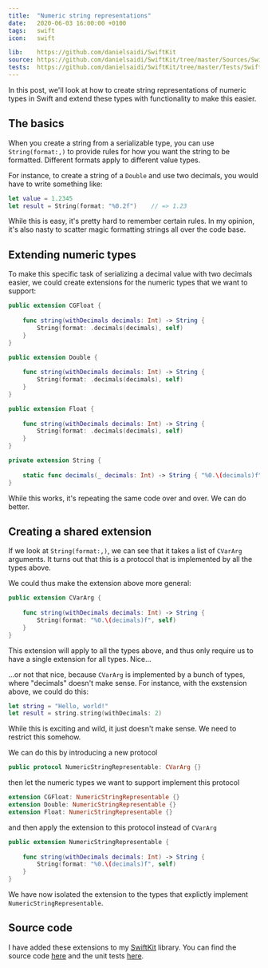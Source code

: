 ```yaml
---
title:  "Numeric string representations"
date:   2020-06-03 16:00:00 +0100
tags:   swift
icon:   swift

lib:    https://github.com/danielsaidi/SwiftKit
source: https://github.com/danielsaidi/SwiftKit/tree/master/Sources/SwiftKit/Extensions
tests:  https://github.com/danielsaidi/SwiftKit/tree/master/Tests/SwiftKitTests/Extensions
---
```


In this post, we'll look at how to create string representations of numeric types in Swift and extend these types with functionality to make this easier. 


## The basics

When you create a string from a serializable type, you can use `String(format:,)` to provide rules for how you want the string to be formatted. Different formats apply to different value types.

For instance, to create a string of a `Double` and use two decimals, you would have to write something like:

```swift
let value = 1.2345
let result = String(format: "%0.2f")    // => 1.23
```

While this is easy, it's pretty hard to remember certain rules. In my opinion, it's also nasty to scatter magic formatting strings all over the code base.


## Extending numeric types

To make this specific task of serializing a decimal value with two decimals easier, we could create extensions for the numeric types that we want to support:

```swift
public extension CGFloat {
    
    func string(withDecimals decimals: Int) -> String {
        String(format: .decimals(decimals), self)
    }
}

public extension Double {
    
    func string(withDecimals decimals: Int) -> String {
        String(format: .decimals(decimals), self)
    }
}

public extension Float {
    
    func string(withDecimals decimals: Int) -> String {
        String(format: .decimals(decimals), self)
    }
}

private extension String {
    
    static func decimals(_ decimals: Int) -> String { "%0.\(decimals)f" }
}

```

While this works, it's repeating the same code over and over. We can do better.


## Creating a shared extension

If we look at `String(format:,)`, we can see that it takes a list of `CVarArg` arguments. It turns out that this is a protocol that is implemented by all the types above.

We could thus make the extension above more general:

```swift
public extension CVarArg {
    
    func string(withDecimals decimals: Int) -> String {
        String(format: "%0.\(decimals)f", self)
    }
}
```

This extension will apply to all the types above, and thus only require us to have a single extension for all types. Nice...

...or not that nice, because `CVarArg` is implemented by a bunch of types, where "decimals" doesn't make sense. For instance, with the exstension above, we could do this:

```swift
let string = "Hello, world!"
let result = string.string(withDecimals: 2)
```

While this is exciting and wild, it just doesn't make sense. We need to restrict this somehow.

We can do this by introducing a new protocol

```swift
public protocol NumericStringRepresentable: CVarArg {}
```

then let the numeric types we want to support implement this protocol

```swift
extension CGFloat: NumericStringRepresentable {}
extension Double: NumericStringRepresentable {}
extension Float: NumericStringRepresentable {}
```

and then apply the extension to this protocol instead of `CVarArg`

```swift
public extension NumericStringRepresentable {
    
    func string(withDecimals decimals: Int) -> String {
        String(format: "%0.\(decimals)f", self)
    }
}
```

We have now isolated the extension to the types that explictly implement `NumericStringRepresentable`.



## Source code

I have added these extensions to my [SwiftKit]({{page.lib}}) library. You can find the source code [here]({{page.source}}) and the unit tests [here]({{page.tests}}).